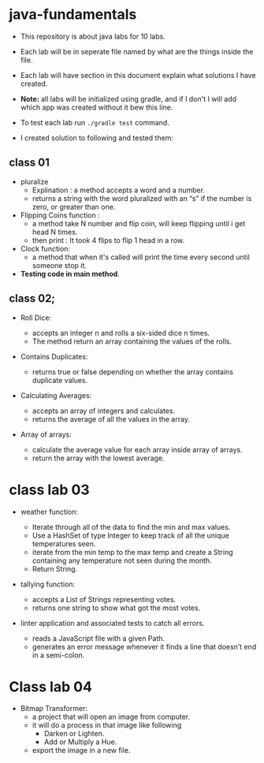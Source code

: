 
# java-fundamentals
* This repository is about java labs for 10 labs.
* Each lab will be in seperate file named by what are the things inside the file.
* Each lab will have section in this document explain what solutions I have created.
* **Note:** all labs will be initialized using gradle, and if I don't I will add which app was created without it bew this line.
* To test each lab run `./gradle test` command.


* I created solution to following and tested them:
## class 01
 * pluralize
    * Explination : a method accepts a word and a number.
    * returns a string with the word pluralized with an “s” if the number is zero, or greater than one. 
 * Flipping Coins function :
    * a method take N number and flip coin, will keep flipping until i get head N times.
    * then print : It took 4 flips to flip 1 head in a row.
 * Clock function:
    * a method that when it's called will print the time every second until someone stop it. 
 * **Testing code in main method**.

## class 02;

* Roll Dice:
  * accepts an integer n and rolls a six-sided dice n times.
  *  The method return an array containing the values of the rolls.

* Contains Duplicates:
  * returns true or false depending on whether the array contains duplicate values. 
* Calculating Averages:
  * accepts an array of integers and calculates.
  * returns the average of all the values in the array.
 
* Array of arrays:
  * calculate the average value for each array inside array of arrays.
  * return the array with the lowest average. 

#  class lab 03
* weather function:
  *  Iterate through all of the data to find the min and max values.
  *   Use a HashSet of type Integer to keep track of all the unique temperatures seen.
  *   iterate from the min temp to the max temp and create a String containing any temperature not seen during the month. 
  *   Return String.

* tallying function:
  * accepts a List of Strings representing votes.
  * returns one string to show what got the most votes.
* linter application and associated tests to catch all errors.

  * reads a JavaScript file with a given Path.
  * generates an error message whenever it finds a line that doesn’t end in a semi-colon.

# Class lab 04
* Bitmap Transformer:
  * a project that will open an image from computer.
  * it will do a process in that image like following
    * Darken or Lighten.
    * Add or Multiply a Hue.
  * export the image in a new file.


